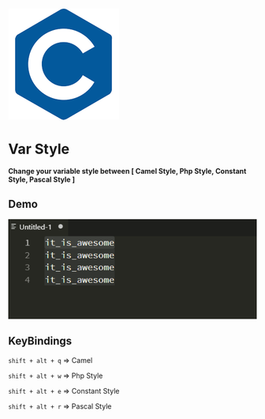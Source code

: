 ![icon](https://raw.githubusercontent.com/YiNanKai/vscode-var-style/master/icon.png)
# Var Style

**Change your variable style between [ Camel Style, Php Style, Constant Style, Pascal Style ]**

## Demo

![Demo](https://raw.githubusercontent.com/YiNanKai/vscode-var-style/master/demo.gif)

## KeyBindings

`shift + alt + q` => Camel

`shift + alt + w` => Php Style

`shift + alt + e` => Constant Style

`shift + alt + r` => Pascal Style
